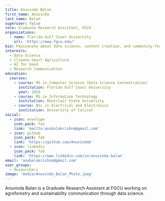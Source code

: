 ```yaml
---
title: Anuvinda Balan
first_name: Anuvinda
last_name: Balan
superuser: false
role: Graduate Research Assistant, FGCU
organizations:
  - name: Florida Gulf Coast University
    url: 'https://www.fgcu.edu/'
bio: Passionate about data science, content creation, and community-focused storytelling in agriculture and sustainability.
interests:
  - Data Science
  - Climate-Smart Agriculture
  - AI for Good
  - Research Communication
education:
  courses:
    - course: MS in Computer Science (Data Science Concentration)
      institution: Florida Gulf Coast University
      year: 2026
    - course: MS in Information Technology
      institution: Montclair State University
    - course: BSc in Electrical and Electronics
      institution: University of Calicut
social:
  - icon: envelope
    icon_pack: fas
    link: 'mailto:anubalakrishna@gmail.com'
  - icon: github
    icon_pack: fab
    link: 'https://github.com/Anuvindab'
  - icon: linkedin
    icon_pack: fab
    link: 'https://www.linkedin.com/in/anuvinda-balan'
email: 'anubalakrishna@gmail.com'
user_groups:
  - Researchers
image: 'media/Anuvinda_Balan_Photo.jpeg'
---
```

Anuvinda Balan is a Graduate Research Assistant at FGCU working on agroforestry and sustainability communication through data science.
